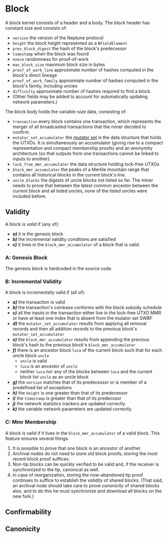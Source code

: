 # Block

A block kernel consists of a header and a body. The block header has constant size and consists of:
 - `version` the version of the Neptune protocol
 - `height` the block height represented as a `BFieldElement`
 - `prev_block_digest` the hash of the block's predecessor
 - `timestamp` when the block was found
 - `nonce` randomness for proof-of-work
 - `max_block_size` maximum block size in bytes
 - `proof_of_work_line` approximate number of hashes computed in the block's direct lineage
 - `proof_of_work_family` approximate number of hashes computed in the block's family, including uncles
 - `difficulty` approximate number of hashes required to find a block.
 - (Other fields may be added to account for automatically updating network parameters.)

The block body holds the variable-size data, consisting of:
 - `transaction` every block contains one transaction, which represents the merger of all broadcasted transactions that the miner decided to confirm.
 - `mutator_set_accumulator` the [mutator set](../mutator-set.md) is the data structure that holds the UTXOs. It is simultaneously an accumulator (giving rise to a compact representation and compact membership proofs) and an anonymity architecture (so that outputs from one transactions cannot be linked to inputs to another).
 - `lock_free_mmr_accumulator` the data structure holding lock-free UTXOs
 - `block_mmr_accumulator` the peaks of a Merkle mountain range that contains all historical blocks in the current block's line.
 - `uncle_blocks` the digests of uncle blocks not listed so far. The miner needs to prove that between the latest common ancestor between the current block and all listed uncles, none of the listed uncles were included before.

## Validity

A block is *valid* if (any of):
 - ***a)*** it is the genesis block
 - ***b)*** the incremental validity conditions are satisfied
 - ***c)*** it lives in the `block_mmr_accumulator` of a block that is valid.

### A: Genesis Block

The genesis block is hardcoded in the source code.

### B: Incremental Validity

A block is incrementally valid if (all of):
 - ***a)*** the transaction is valid
 - ***b)*** the transaction's coinbase conforms with the block subsidy schedule
 - ***c)*** all the inputs in the transaction either live in the lock-free UTXO MMR or have at least one index that is absent from the mutator set SWBF
 - ***d)*** the `mutator_set_accumulator` results from applying all removal records and then all addition records to the previous block's `mutator_set_accumulator`
 - ***e)*** the `block_mmr_accumulator` results from appending the previous block's hash to the previous block's `block_mmr_accumulator`
 - ***f)*** there is an ancestor block `luca` of the current block such that for each uncle block `uncle`
   - `uncle` is valid
   - `luca` is an ancestor of `uncle`
   - neither `luca` nor any of the blocks between `luca` and the current block list `uncle` as an uncle block
 - ***g)*** the `version` matches that of its predecessor or is member of a predefined list of exceptions
 - ***h)*** the `height` is one greater than that of its predecessor
 - ***i)*** the `timestamp` is greater than that of its predecssor
 - ***j)*** the network statistics trackers are updated correctly
 - ***k)*** the variable network parameters are updated correctly.

### C: Mmr Membership

A block is valid if it lives in the `block_mmr_accumulator` of a valid block. This feature ensures several things.
 1. It is possible to prove that one block is an ancestor of another.
 2. Archival nodes do not need to store old block proofs; storing the most recent block proof suffices.
 3. Non-tip blocks can be quickly verified to be valid and, if the receiver is synchronized to the tip, canonical as well.
 4. In case of reorganization, storing the now-abandoned tip proof continues to suffice to establish the *validity* of shared blocks. (That said, an archival node should take care to prove *canonicity* of shared blocks also, and to do this he must synchronize and download all blocks on the new fork.)

## Confirmability

## Canonicity

